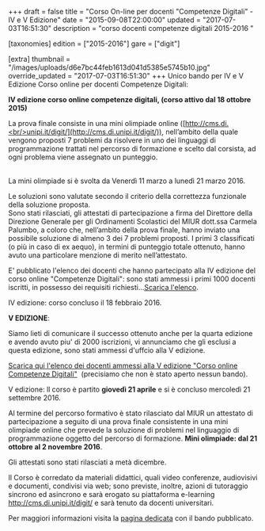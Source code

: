 +++
draft = false
title = "Corso On-line per docenti \"Competenze Digitali\" - IV e V Edizione"
date = "2015-09-08T22:00:00"
updated = "2017-07-03T16:51:30"
description = "corso docenti competenze digitali 2015-2016 "

[taxonomies]
edition = ["2015-2016"]
gare = ["digit"]

[extra]
thumbnail = "/images/uploads/d6e7bc44feb1613d041d5385e5745b10.jpg"
override_updated = "2017-07-03T16:51:30"
+++
Unico bando per IV e V Edizione Corso online per docenti Competenze Digitali:

**IV edizione corso online competenze digitali, (corso attivo dal 18 ottobre 2015)**

La prova finale consiste in una mini olimpiade online ([http://cms.di.<br/>unipi.it/digit/](http://cms.di.unipi.it/digit/)), nell’ambito della quale vengono proposti 7 problemi da risolvere in uno dei linguaggi di programmazione trattati nel percorso di formazione e scelto dal corsista, ad ogni problema viene assegnato un punteggio.

<br/>La mini olimpiade si è svolta da Venerdì 11 marzo a lunedì 21 marzo 2016.

Le soluzioni sono valutate secondo il criterio della correttezza funzionale della soluzione proposta.<br/>Sono stati rilasciati, gli attestati di partecipazione a firma del Direttore della Direzione Generale per gli Ordinamenti Scolastici del MIUR dott.ssa Carmela Palumbo, a coloro che, nell’ambito della prova finale, hanno inviato una possibile soluzione di almeno 3 dei 7 problemi proposti. I primi 3 classificati (o più in caso di ex aequo), in termini di punteggio totale ottenuto, hanno avuto una particolare menzione di merito nell’attestato.

E' pubblicato l'elenco dei docenti che hanno partecipato alla IV edizione del corso online "Competenze Digitali": sono stati ammessi i primi 1000 docenti iscritti, in possesso dei requisiti richiesti...[Scarica l'elenco](/oldsite/106/1000_docenti_ammessi_IV_edizione_competenze_digitali.pdf).

IV edizione: corso concluso il 18 febbraio 2016.

**V EDIZIONE**:

Siamo lieti di comunicare il successo ottenuto anche per la quarta edizione e avendo avuto piu' di 2000 iscrizioni, vi annunciamo che gli esclusi a questa edizione, sono stati ammessi d'uffcio alla V edizione.

[Scarica qui l'elenco dei docenti ammessi alla V edizione "Corso online Competenze Digitali"](/oldsite/106/oltre_1000_docenti_V_edizione.pdf)  (precisiamo che non è stato aperto nessun bando).

V edizione: ll corso è partito **giovedì 21 aprile** e si è concluso mercoledì 21 settembre 2016.

Al termine del percorso formativo è stato rilasciato dal MIUR un attestato di partecipazione a seguito di una prova finale consistente in una mini olimpiade online che prevede la soluzione di problemi nel linguaggio di programmazione oggetto del percorso di formazione. **Mini olimpiade: dal 21 ottobre al 2 novembre 2016**.

Gli attestati sono stati rilasciati a metà dicembre.

Il Corso è corredato da materiali didattici, quali video conferenze, audiovisivi e documenti, condivisi via web; sono previste, inoltre, azioni di tutoraggio sincrono ed asincrono e sarà erogato su piattaforma e-learning http://cms.di.unipi.it/digit/ e sarà tenuto da docenti universitari.

Per maggiori informazioni visita la [pagina dedicata](index.php/corso-competenze-digitali.html) con il bando pubblicato.